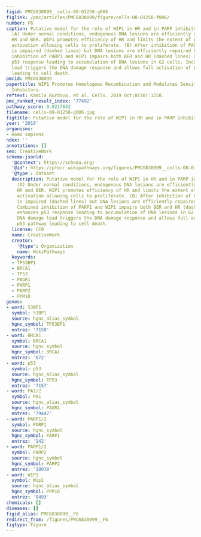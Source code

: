 ```yaml
---
figid: PMC6830099__cells-08-01258-g006
figlink: /pmc/articles/PMC6830099/figure/cells-08-01258-f006/
number: F6
caption: Putative model for the role of WIP1 in HR and in PARP inhibitor sensitivity.
  (A) Under normal conditions, endogenous DNA lesions are efficiently repaired by
  HR and BER. WIP1 promotes efficiency of HR and limits the extent of p53 pathway
  activation allowing cells to proliferate. (B) After inhibition of PARP1, BER pathway
  is impaired (dashed lines) but DNA lesions are efficiently repaired by HR. (C) Combined
  inhibition of PARP1 and WIP1 impairs both BER and HR (dashed lines) and enhances
  p53 response leading to accumulation of DNA lesions in G2 cells. Increased DNA damage
  load triggers the DNA damage response and allows full activation of p53 pathway
  leading to cell death.
pmcid: PMC6830099
papertitle: WIP1 Promotes Homologous Recombination and Modulates Sensitivity to PARP
  Inhibitors.
reftext: Kamila Burdova, et al. Cells. 2019 Oct;8(10):1258.
pmc_ranked_result_index: '77492'
pathway_score: 0.8217842
filename: cells-08-01258-g006.jpg
figtitle: Putative model for the role of WIP1 in HR and in PARP inhibitor sensitivity
year: '2019'
organisms:
- Homo sapiens
ndex: ''
annotations: []
seo: CreativeWork
schema-jsonld:
  '@context': https://schema.org/
  '@id': https://pfocr.wikipathways.org/figures/PMC6830099__cells-08-01258-g006.html
  '@type': Dataset
  description: Putative model for the role of WIP1 in HR and in PARP inhibitor sensitivity.
    (A) Under normal conditions, endogenous DNA lesions are efficiently repaired by
    HR and BER. WIP1 promotes efficiency of HR and limits the extent of p53 pathway
    activation allowing cells to proliferate. (B) After inhibition of PARP1, BER pathway
    is impaired (dashed lines) but DNA lesions are efficiently repaired by HR. (C)
    Combined inhibition of PARP1 and WIP1 impairs both BER and HR (dashed lines) and
    enhances p53 response leading to accumulation of DNA lesions in G2 cells. Increased
    DNA damage load triggers the DNA damage response and allows full activation of
    p53 pathway leading to cell death.
  license: CC0
  name: CreativeWork
  creator:
    '@type': Organization
    name: WikiPathways
  keywords:
  - TP53BP1
  - BRCA1
  - TP53
  - PAGR1
  - PARP1
  - PARP2
  - PPM1D
genes:
- word: 53BP1
  symbol: 53BP1
  source: hgnc_alias_symbol
  hgnc_symbol: TP53BP1
  entrez: '7158'
- word: BRCA1
  symbol: BRCA1
  source: hgnc_symbol
  hgnc_symbol: BRCA1
  entrez: '672'
- word: p53
  symbol: p53
  source: hgnc_alias_symbol
  hgnc_symbol: TP53
  entrez: '7157'
- word: PA1/2
  symbol: PA1
  source: hgnc_alias_symbol
  hgnc_symbol: PAGR1
  entrez: '79447'
- word: PARP1/2
  symbol: PARP1
  source: hgnc_symbol
  hgnc_symbol: PARP1
  entrez: '142'
- word: PARP1/2
  symbol: PARP2
  source: hgnc_symbol
  hgnc_symbol: PARP2
  entrez: '10038'
- word: WIP1
  symbol: Wip1
  source: hgnc_alias_symbol
  hgnc_symbol: PPM1D
  entrez: '8493'
chemicals: []
diseases: []
figid_alias: PMC6830099__F6
redirect_from: /figures/PMC6830099__F6
figtype: Figure
---
```

